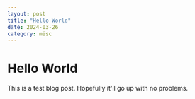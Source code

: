 ```yaml
---
layout: post
title: "Hello World"
date: 2024-03-26
category: misc
---
```


# Hello World
This is a test blog post. Hopefully it'll go up with no problems.
